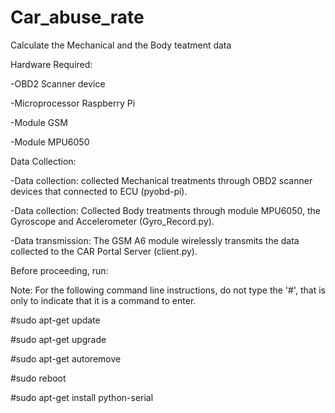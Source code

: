 # Car_abuse_rate

Calculate the Mechanical and the Body teatment data

Hardware Required:

-OBD2 Scanner device

-Microprocessor Raspberry Pi

-Module GSM

-Module MPU6050

Data Collection:

-Data collection: collected Mechanical treatments through OBD2 scanner devices that connected to ECU (pyobd-pi).

-Data collection: Collected Body treatments through module MPU6050, the Gyroscope and Accelerometer (Gyro_Record.py).

-Data transmission: The GSM A6 module wirelessly transmits the data collected to the CAR Portal Server (client.py).

Before proceeding, run:

Note: For the following command line instructions, do not type the '#', that is only to indicate that it is a command to enter. 

#sudo apt-get update

#sudo apt-get upgrade

#sudo apt-get autoremove

#sudo reboot

#sudo apt-get install python-serial
